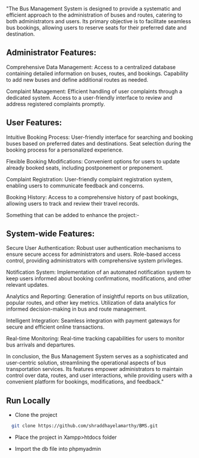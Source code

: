 "The Bus Management System is designed to provide a systematic and efficient approach to the
administration of buses and routes, catering to both administrators and users. Its primary objective is to facilitate seamless bus bookings,
allowing users to reserve seats for their preferred date and destination.

## Administrator Features:

 Comprehensive Data Management:
Access to a centralized database containing detailed information on buses, routes, and bookings.
Capability to add new buses and define additional routes as needed.

 Complaint Management:
Efficient handling of user complaints through a dedicated system.
Access to a user-friendly interface to review and address registered complaints promptly.

## User Features:

 Intuitive Booking Process:
User-friendly interface for searching and booking buses based on preferred dates and destinations.
Seat selection during the booking process for a personalized experience.

 Flexible Booking Modifications:
Convenient options for users to update already booked seats, including postponement or preponement.

 Complaint Registration:
User-friendly complaint registration system, enabling users to communicate feedback and concerns.

 Booking History:
Access to a comprehensive history of past bookings, allowing users to track and review their travel records.

Something that can be added to enhance the project:-
## System-wide Features:

 Secure User Authentication:
Robust user authentication mechanisms to ensure secure access for administrators and users.
Role-based access control, providing administrators with comprehensive system privileges.

 Notification System:
Implementation of an automated notification system to keep users informed about booking confirmations, modifications, and other relevant updates.

 Analytics and Reporting:
Generation of insightful reports on bus utilization, popular routes, and other key metrics.
Utilization of data analytics for informed decision-making in bus and route management.

 Intelligent Integration:
Seamless integration with payment gateways for secure and efficient online transactions.

 Real-time Monitoring:
Real-time tracking capabilities for users to monitor bus arrivals and departures.

In conclusion, the Bus Management System serves as a sophisticated and user-centric solution, streamlining the
operational aspects of bus transportation services. Its features empower administrators to maintain control over data, routes,
and user interactions, while providing users with a convenient platform for bookings, modifications, and feedback."

## Run Locally

- Clone the project

```bash
  git clone https://github.com/shraddhayelamarthy/BMS.git
```
- Place the project in Xampp>htdocs folder

- Import the db file into phpmyadmin




